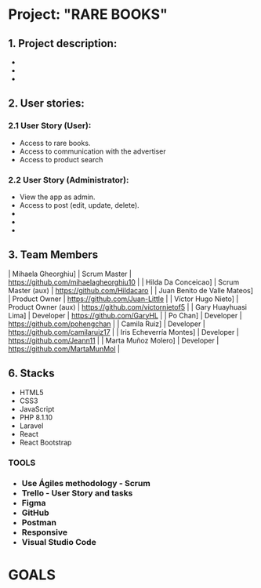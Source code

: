 <h1>Project: "RARE BOOKS"</h1>
<h2>1. Project description:</h2>
<ul>
<li></li>
<li></li>
<li></li>
</ul>
<h2>2. User stories:</h2>
<h3>2.1 User Story (User):</h3>
<ul>
<li>Access to rare books.</li>
<li>Access to communication with the advertiser</li>
<li>Access to product search </li>
</ul>
<h3>2.2 User Story (Administrator):</h3>
<ul>
<li>View the app as admin.</li>
<li>Access to post (edit, update, delete).</li>
<li></li>
<li></li>
<li></li>
</ul>

## 3. Team Members

| Mihaela Gheorghiu] | Scrum Master | https://github.com/mihaelagheorghiu10 |
| Hilda Da Conceicao] | Scrum Master (aux) | https://github.com/Hildacaro |
| Juan Benito de Valle Mateos] | Product Owner | https://github.com/Juan-Little |
| Víctor Hugo Nieto] | Product Owner (aux) | https://github.com/victornietof5 |
| Gary Huayhuasi Lima] | Developer | https://github.com/GaryHL |
| Po Chan] | Developer | https://github.com/pohengchan |
| Camila Ruiz] | Developer | https://github.com/camilaruiz17 |
| Iris Echeverría Montes] | Developer | https://github.com/Jeann11 |
| Marta Muñoz Molero] | Developer | https://github.com/MartaMunMol |

<h2>6. Stacks</h2>
<ul>
<li>HTML5</li>
<li>CSS3</li>
<li>JavaScript</li>
<li>PHP 8.1.10</li>
<li>Laravel</li>
<li> React </li>
<li> React Bootstrap</li>
</ul>

<h3> TOOLS <h3>
<ul>
<li> Use  Ágiles methodology - Scrum </li>
<li> Trello - User Story and tasks </li>
<li> Figma </li>
<li> GitHub </li>
<li> Postman </li>
<li> Responsive </li>
<li> Visual Studio Code </li>
</ul>

# GOALS 


